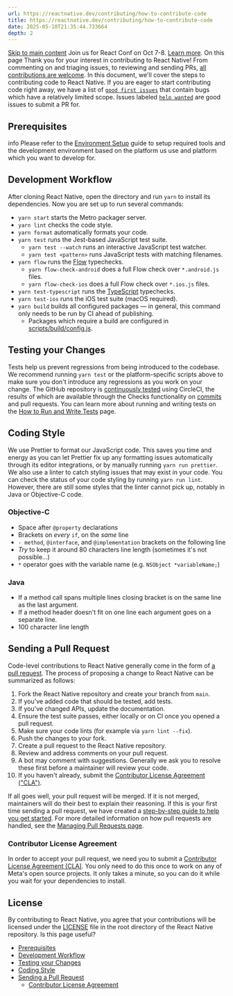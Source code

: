 ```yaml
---
url: https://reactnative.dev/contributing/how-to-contribute-code
title: https://reactnative.dev/contributing/how-to-contribute-code
date: 2025-05-10T21:35:44.733664
depth: 2
---
```


[Skip to main content](https://reactnative.dev/contributing/how-to-contribute-code#__docusaurus_skipToContent_fallback)
Join us for React Conf on Oct 7-8. [Learn more](https://conf.react.dev).
On this page
Thank you for your interest in contributing to React Native! From commenting on and triaging issues, to reviewing and sending PRs, [all contributions are welcome](https://reactnative.dev/contributing/overview). In this document, we'll cover the steps to contributing code to React Native.
If you are eager to start contributing code right away, we have a list of [`good first issues`](https://github.com/facebook/react-native/labels/good%20first%20issue) that contain bugs which have a relatively limited scope. Issues labeled [`help wanted`](https://github.com/facebook/react-native/issues?utf8=%E2%9C%93&q=is%3Aissue+is%3Aopen+label%3A%22help+wanted+%3Aoctocat%3A%22+sort%3Aupdated-desc+) are good issues to submit a PR for.
## Prerequisites[​](https://reactnative.dev/contributing/how-to-contribute-code#prerequisites "Direct link to Prerequisites")
info
Please refer to the [Environment Setup](https://reactnative.dev/docs/environment-setup) guide to setup required tools and the development environment based on the platform us use and platform which you want to develop for.
## Development Workflow[​](https://reactnative.dev/contributing/how-to-contribute-code#development-workflow "Direct link to Development Workflow")
After cloning React Native, open the directory and run `yarn` to install its dependencies.
Now you are set up to run several commands:
  * `yarn start` starts the Metro packager server.
  * `yarn lint` checks the code style.
  * `yarn format` automatically formats your code.
  * `yarn test` runs the Jest-based JavaScript test suite. 
    * `yarn test --watch` runs an interactive JavaScript test watcher.
    * `yarn test <pattern>` runs JavaScript tests with matching filenames.
  * `yarn flow` runs the [Flow](https://flowtype.org/) typechecks. 
    * `yarn flow-check-android` does a full Flow check over `*.android.js` files.
    * `yarn flow-check-ios` does a full Flow check over `*.ios.js` files.
  * `yarn test-typescript` runs the [TypeScript](https://www.typescriptlang.org/) typechecks.
  * `yarn test-ios` runs the iOS test suite (macOS required).
  * `yarn build` builds all configured packages — in general, this command only needs to be run by CI ahead of publishing. 
    * Packages which require a build are configured in [scripts/build/config.js](https://github.com/facebook/react-native/blob/main/scripts/build/config.js).


## Testing your Changes[​](https://reactnative.dev/contributing/how-to-contribute-code#testing-your-changes "Direct link to Testing your Changes")
Tests help us prevent regressions from being introduced to the codebase. We recommend running `yarn test` or the platform-specific scripts above to make sure you don't introduce any regressions as you work on your change.
The GitHub repository is [continuously tested](https://reactnative.dev/contributing/how-to-run-and-write-tests#continuous-testing) using CircleCI, the results of which are available through the Checks functionality on [commits](https://github.com/facebook/react-native/commits/main) and pull requests.
You can learn more about running and writing tests on the [How to Run and Write Tests](https://reactnative.dev/contributing/how-to-run-and-write-tests) page.
## Coding Style[​](https://reactnative.dev/contributing/how-to-contribute-code#coding-style "Direct link to Coding Style")
We use Prettier to format our JavaScript code. This saves you time and energy as you can let Prettier fix up any formatting issues automatically through its editor integrations, or by manually running `yarn run prettier`. We also use a linter to catch styling issues that may exist in your code. You can check the status of your code styling by running `yarn run lint`.
However, there are still some styles that the linter cannot pick up, notably in Java or Objective-C code.
### Objective-C[​](https://reactnative.dev/contributing/how-to-contribute-code#objective-c "Direct link to Objective-C")
  * Space after `@property` declarations
  * Brackets on _every_ `if`, on the _same_ line
  * `- method`, `@interface`, and `@implementation` brackets on the following line
  * _Try_ to keep it around 80 characters line length (sometimes it's not possible...)
  * `*` operator goes with the variable name (e.g. `NSObject *variableName;`)


### Java[​](https://reactnative.dev/contributing/how-to-contribute-code#java "Direct link to Java")
  * If a method call spans multiple lines closing bracket is on the same line as the last argument.
  * If a method header doesn't fit on one line each argument goes on a separate line.
  * 100 character line length


## Sending a Pull Request[​](https://reactnative.dev/contributing/how-to-contribute-code#sending-a-pull-request "Direct link to Sending a Pull Request")
Code-level contributions to React Native generally come in the form of [a pull request](https://help.github.com/en/articles/about-pull-requests). The process of proposing a change to React Native can be summarized as follows:
  1. Fork the React Native repository and create your branch from `main`.
  2. If you've added code that should be tested, add tests.
  3. If you've changed APIs, update the documentation.
  4. Ensure the test suite passes, either locally or on CI once you opened a pull request.
  5. Make sure your code lints (for example via `yarn lint --fix`).
  6. Push the changes to your fork.
  7. Create a pull request to the React Native repository.
  8. Review and address comments on your pull request.
  9. A bot may comment with suggestions. Generally we ask you to resolve these first before a maintainer will review your code.
  10. If you haven't already, submit the [Contributor License Agreement ("CLA")](https://reactnative.dev/contributing/how-to-contribute-code#contributor-license-agreement).


If all goes well, your pull request will be merged. If it is not merged, maintainers will do their best to explain their reasoning.
If this is your first time sending a pull request, we have created a [step-by-step guide to help you get started](https://reactnative.dev/contributing/how-to-open-a-pull-request). For more detailed information on how pull requests are handled, see the [Managing Pull Requests page](https://reactnative.dev/contributing/managing-pull-requests).
### Contributor License Agreement[​](https://reactnative.dev/contributing/how-to-contribute-code#contributor-license-agreement "Direct link to Contributor License Agreement")
In order to accept your pull request, we need you to submit a [Contributor License Agreement (CLA)](https://reactnative.dev/contributing/contribution-license-agreement). You only need to do this once to work on any of Meta's open source projects. It only takes a minute, so you can do it while you wait for your dependencies to install.
## License[​](https://reactnative.dev/contributing/how-to-contribute-code#license "Direct link to License")
By contributing to React Native, you agree that your contributions will be licensed under the [LICENSE](https://github.com/facebook/react-native/blob/main/LICENSE) file in the root directory of the React Native repository.
Is this page useful?
  * [Prerequisites](https://reactnative.dev/contributing/how-to-contribute-code#prerequisites)
  * [Development Workflow](https://reactnative.dev/contributing/how-to-contribute-code#development-workflow)
  * [Testing your Changes](https://reactnative.dev/contributing/how-to-contribute-code#testing-your-changes)
  * [Coding Style](https://reactnative.dev/contributing/how-to-contribute-code#coding-style)
  * [Sending a Pull Request](https://reactnative.dev/contributing/how-to-contribute-code#sending-a-pull-request)
    * [Contributor License Agreement](https://reactnative.dev/contributing/how-to-contribute-code#contributor-license-agreement)



